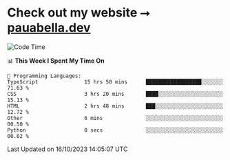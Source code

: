 # Check out my website ⭢ [pauabella.dev](https://pauabella.dev)

<!--START_SECTION:waka-->
![Code Time](http://img.shields.io/badge/Code%20Time-2%2C562%20hrs%2036%20mins-blue)

📊 **This Week I Spent My Time On** 

```text
💬 Programming Languages: 
TypeScript               15 hrs 50 mins      ██████████████████░░░░░░░   71.63 % 
CSS                      3 hrs 20 mins       ████░░░░░░░░░░░░░░░░░░░░░   15.13 % 
HTML                     2 hrs 48 mins       ███░░░░░░░░░░░░░░░░░░░░░░   12.72 % 
Other                    6 mins              ░░░░░░░░░░░░░░░░░░░░░░░░░   00.50 % 
Python                   0 secs              ░░░░░░░░░░░░░░░░░░░░░░░░░   00.02 % 
```


 Last Updated on 16/10/2023 14:05:07 UTC
<!--END_SECTION:waka-->
